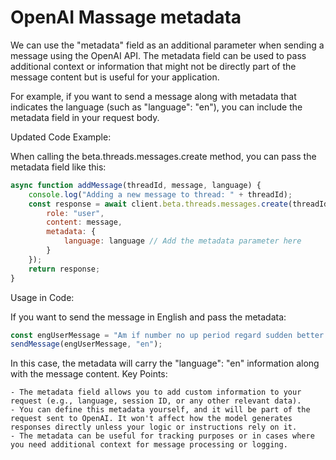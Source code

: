 # OpenAI Massage metadata
We can use the "metadata" field as an additional parameter when sending a message using the OpenAI API. The metadata field can be used to pass additional context or information that might not be directly part of the message content but is useful for your application.

For example, if you want to send a message along with metadata that indicates the language (such as "language": "en"), you can include the metadata field in your request body.

Updated Code Example:

When calling the beta.threads.messages.create method, you can pass the metadata field like this:

```js
async function addMessage(threadId, message, language) {
    console.log("Adding a new message to thread: " + threadId);
    const response = await client.beta.threads.messages.create(threadId, {
        role: "user",
        content: message,
        metadata: {
            language: language // Add the metadata parameter here
        }
    });
    return response;
}
```

Usage in Code:

If you want to send the message in English and pass the metadata:
```js
const engUserMessage = "Am if number no up period regard sudden better...";
sendMessage(engUserMessage, "en");
```

In this case, the metadata will carry the "language": "en" information along with the message content.
Key Points:

    - The metadata field allows you to add custom information to your request (e.g., language, session ID, or any other relevant data).
    - You can define this metadata yourself, and it will be part of the request sent to OpenAI. It won't affect how the model generates responses directly unless your logic or instructions rely on it.
    - The metadata can be useful for tracking purposes or in cases where you need additional context for message processing or logging.